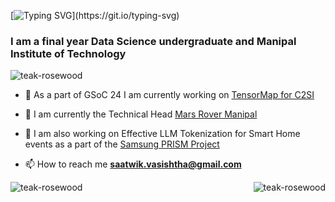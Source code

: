 [![Typing SVG](https://readme-typing-svg.demolab.com?font=Fira+Code&weight=900&size=32&pause=1000&random=false&width=435&lines=Hey!+I'm+Saatwik!)](https://git.io/typing-svg)  

### I am a final year Data Science undergraduate and Manipal Institute of Technology

<p align="left"> <img src="https://komarev.com/ghpvc/?username=teak-rosewood&label=Profile%20views&color=0e75b6&style=flat" alt="teak-rosewood" /> </p>

- 🔭 As a part of GSoC 24 I am currently working on [TensorMap for C2SI](https://summerofcode.withgoogle.com/programs/2024/projects/rKXxuFox)

- 👯 I am currently the Technical Head [Mars Rover Manipal](https://www.marsrovermanipal.com/)

- 🤝 I am also working on Effective LLM Tokenization for Smart Home events as a part of the [Samsung PRISM Project](https://www.samsungprism.com/)

- 📫 How to reach me **saatwik.vasishtha@gmail.com**

<p style="display: flex; justify-content: space-between; height: 200px;">
    <img src="https://github-readme-stats.vercel.app/api/top-langs?&hide=Jupyter%20Notebook&theme=tokyonight&username=teak-rosewood&show_icons=true&locale=en&layout=compact" alt="teak-rosewood" />
    <img src="https://github-readme-stats.vercel.app/api?theme=tokyonight&username=teak-rosewood&show_icons=true&locale=en" alt="teak-rosewood" />
</p>
